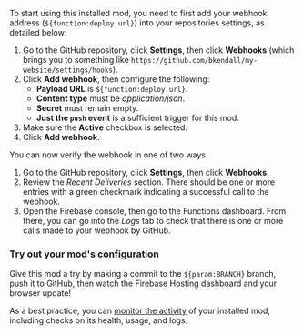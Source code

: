 To start using this installed mod, you need to first add your webhook address (`${function:deploy.url}`) into your repositories settings, as detailed below:

1.  Go to the GitHub repository, click **Settings**, then click **Webhooks** (which brings you to something like `https://github.com/bkendall/my-website/settings/hooks`).
1.  Click **Add webhook**, then configure the following:
      + **Payload URL** is `${function:deploy.url}`.
      + **Content type** must be _application/json_.
      + **Secret** must remain empty.
      + **Just the `push` event** is a sufficient trigger for this mod.
1.  Make sure the **Active** checkbox is selected.
1.  Click **Add webhook**.

You can now verify the webhook in one of two ways:

1.  Go to the GitHub repository, click **Settings**, then click **Webhooks**.
1.  Review the _Recent Deliveries_ section. There should be one or more entries with a green checkmark indicating a successful call to the webhook.
1.  Open the Firebase console, then go to the Functions dashboard. From there, you can go into the _Logs_ tab to check that there is one or more calls made to your webhook by GitHub.

### Try out your mod's configuration

Give this mod a try by making a commit to the `${param:BRANCH}` branch, push it to GitHub, then watch the Firebase Hosting dashboard and your browser update!

As a best practice, you can [monitor the activity](https://firebase.google.com/docs/mods/manage-installed-mods#monitor) of your installed mod, including checks on its health, usage, and logs.
